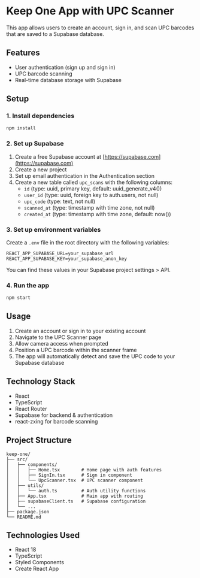 # Keep One App with UPC Scanner

This app allows users to create an account, sign in, and scan UPC barcodes that are saved to a Supabase database.

## Features

- User authentication (sign up and sign in)
- UPC barcode scanning
- Real-time database storage with Supabase

## Setup

### 1. Install dependencies

```bash
npm install
```

### 2. Set up Supabase

1. Create a free Supabase account at [https://supabase.com](https://supabase.com)
2. Create a new project
3. Set up email authentication in the Authentication section
4. Create a new table called `upc_scans` with the following columns:
   - `id` (type: uuid, primary key, default: uuid_generate_v4())
   - `user_id` (type: uuid, foreign key to auth.users, not null)
   - `upc_code` (type: text, not null)
   - `scanned_at` (type: timestamp with time zone, not null)
   - `created_at` (type: timestamp with time zone, default: now())

### 3. Set up environment variables

Create a `.env` file in the root directory with the following variables:

```
REACT_APP_SUPABASE_URL=your_supabase_url
REACT_APP_SUPABASE_KEY=your_supabase_anon_key
```

You can find these values in your Supabase project settings > API.

### 4. Run the app

```bash
npm start
```

## Usage

1. Create an account or sign in to your existing account
2. Navigate to the UPC Scanner page
3. Allow camera access when prompted
4. Position a UPC barcode within the scanner frame
5. The app will automatically detect and save the UPC code to your Supabase database

## Technology Stack

- React
- TypeScript
- React Router
- Supabase for backend & authentication
- react-zxing for barcode scanning

## Project Structure

```
keep-one/
├── src/
│   ├── components/
│   │   ├── Home.tsx        # Home page with auth features
│   │   ├── SignIn.tsx      # Sign in component
│   │   └── UpcScanner.tsx  # UPC scanner component
│   ├── utils/
│   │   └── auth.ts         # Auth utility functions
│   ├── App.tsx             # Main app with routing
│   ├── supabaseClient.ts   # Supabase configuration
│   └── ...
├── package.json
└── README.md
```

## Technologies Used

- React 18
- TypeScript
- Styled Components
- Create React App 